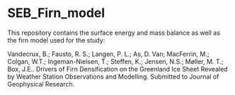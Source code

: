 # SEB_Firn_model
This repository contains the surface energy and mass balance as well as the firn model used for the study: 

Vandecrux, B.; Fausto, R. S.; Langen, P. L.; As, D. Van; MacFerrin, M.;
Colgan, W.T.; Ingeman-Nielsen, T.; Steffen, K.; Jensen, N.S.; Møller, M. T.; 
Box, J.E.. Drivers of Firn Densification on the Greenland Ice Sheet Revealed by Weather Station Observations and Modelling. 
Submitted to Journal of Geophysical Research.

